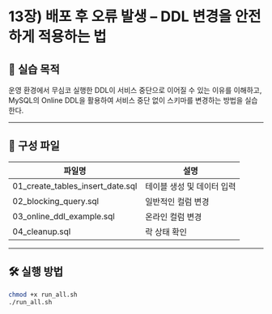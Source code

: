 # 13장) 배포 후 오류 발생 – DDL 변경을 안전하게 적용하는 법


## 📌 실습 목적
운영 환경에서 무심코 실행한 DDL이 서비스 중단으로 이어질 수 있는 이유를 이해하고,  
MySQL의 Online DDL을 활용하여 서비스 중단 없이 스키마를 변경하는 방법을 실습한다.


---


## 📂 구성 파일
| 파일명 | 설명 |
|--------|------|
| 01_create_tables_insert_date.sql | 테이블 생성 및 데이터 입력 |
| 02_blocking_query.sql | 일반적인 컬럼 변경 |
| 03_online_ddl_example.sql | 온라인 컬럼 변경 |
| 04_cleanup.sql | 락 상태 확인 |


---


## 🛠️ 실행 방법
```bash
chmod +x run_all.sh
./run_all.sh

